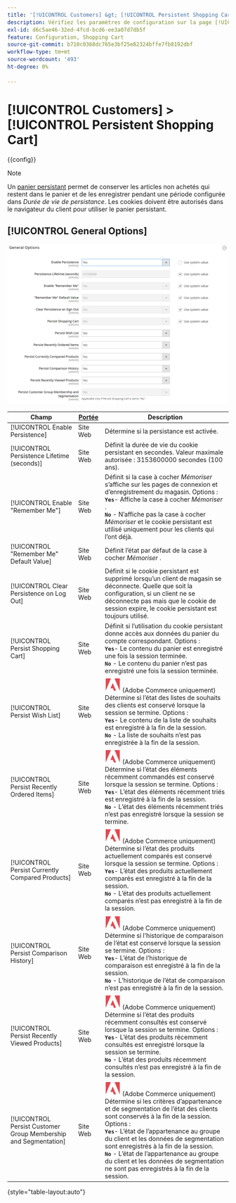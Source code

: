 ```yaml
---
title: '[!UICONTROL Customers] &gt; [!UICONTROL Persistent Shopping Cart]'
description: Vérifiez les paramètres de configuration sur la page [!UICONTROL Customers] &gt; [!UICONTROL Persistent Shopping Cart] de l’administrateur Commerce.
exl-id: d6c5ae46-32ed-4fcd-bcd6-ee3a07d7db5f
feature: Configuration, Shopping Cart
source-git-commit: b710c0368dc765e3bf25e82324bffe7fb8192dbf
workflow-type: tm+mt
source-wordcount: '493'
ht-degree: 0%

---
```


# [!UICONTROL Customers] > [!UICONTROL Persistent Shopping Cart]

{{config}}

>[!NOTE]
>
>Un [panier persistant](../../stores-purchase/cart-persistent.md) permet de conserver les articles non achetés qui restent dans le panier et de les enregistrer pendant une période configurée dans _Durée de vie de persistance_. Les cookies doivent être autorisés dans le navigateur du client pour utiliser le panier persistant.

## [!UICONTROL General Options]

![Options générales](./assets/persistent-shopping-cart-general.png)<!-- zoom -->

<!-- [General Options](https://docs.magento.com/user-guide/sales/cart-persistent-configuration.html) -->

| Champ | [Portée](../../getting-started/websites-stores-views.md#scope-settings) | Description |
|--- |--- |--- |
| [!UICONTROL Enable Persistence] | Site Web | Détermine si la persistance est activée. |
| [!UICONTROL Persistence Lifetime (seconds)] | Site Web | Définit la durée de vie du cookie persistant en secondes. Valeur maximale autorisée : 3153600000 secondes (100 ans). |
| [!UICONTROL Enable "Remember Me"] | Site Web | Définit si la case à cocher _Mémoriser_ s’affiche sur les pages de connexion et d’enregistrement du magasin. Options : <br/>**`Yes`**- Affiche la case à cocher _Mémoriser_ .<br/>**`No`** - N’affiche pas la case à cocher _Mémoriser_ et le cookie persistant est utilisé uniquement pour les clients qui l’ont déjà. |
| [!UICONTROL "Remember Me" Default Value] | Site Web | Définit l’état par défaut de la case à cocher _Mémoriser_ . |
| [!UICONTROL Clear Persistence on Log Out] | Site Web | Définit si le cookie persistant est supprimé lorsqu’un client de magasin se déconnecte. Quelle que soit la configuration, si un client ne se déconnecte pas mais que le cookie de session expire, le cookie persistant est toujours utilisé. |
| [!UICONTROL Persist Shopping Cart] | Site Web | Définit si l’utilisation du cookie persistant donne accès aux données du panier du compte correspondant. Options : <br/>**`Yes`**- Le contenu du panier est enregistré une fois la session terminée.<br/>**`No`** - Le contenu du panier n’est pas enregistré une fois la session terminée. |
| [!UICONTROL Persist Wish List] | Site Web | ![Adobe Commerce](../../assets/adobe-logo.svg) (Adobe Commerce uniquement) Détermine si l’état des listes de souhaits des clients est conservé lorsque la session se termine. Options : <br/>**`Yes`**- Le contenu de la liste de souhaits est enregistré à la fin de la session.<br/>**`No`** - La liste de souhaits n’est pas enregistrée à la fin de la session. |
| [!UICONTROL Persist Recently Ordered Items] | Site Web | ![Adobe Commerce](../../assets/adobe-logo.svg) (Adobe Commerce uniquement) Détermine si l’état des éléments récemment commandés est conservé lorsque la session se termine. Options : <br/>**`Yes`**- L’état des éléments récemment triés est enregistré à la fin de la session.<br/>**`No`** - L’état des éléments récemment triés n’est pas enregistré lorsque la session se termine. |
| [!UICONTROL Persist Currently Compared Products] | Site Web | ![Adobe Commerce](../../assets/adobe-logo.svg) (Adobe Commerce uniquement) Détermine si l’état des produits actuellement comparés est conservé lorsque la session se termine. Options : <br/>**`Yes`**- L’état des produits actuellement comparés est enregistré à la fin de la session.<br/>**`No`** - L’état des produits actuellement comparés n’est pas enregistré à la fin de la session. |
| [!UICONTROL Persist Comparison History] | Site Web | ![Adobe Commerce](../../assets/adobe-logo.svg) (Adobe Commerce uniquement) Détermine si l’historique de comparaison de l’état est conservé lorsque la session se termine. Options : <br/>**`Yes`**- L’état de l’historique de comparaison est enregistré à la fin de la session.<br/>**`No`** - L’historique de l’état de comparaison n’est pas enregistré à la fin de la session. |
| [!UICONTROL Persist Recently Viewed Products] | Site Web | ![Adobe Commerce](../../assets/adobe-logo.svg) (Adobe Commerce uniquement) Détermine si l’état des produits récemment consultés est conservé lorsque la session se termine. Options : <br/>**`Yes`**- L’état des produits récemment consultés est enregistré lorsque la session se termine.<br/>**`No`** - L’état des produits récemment consultés n’est pas enregistré à la fin de la session. |
| [!UICONTROL Persist Customer Group Membership and Segmentation] | Site Web | ![Adobe Commerce](../../assets/adobe-logo.svg) (Adobe Commerce uniquement) Détermine si les critères d’appartenance et de segmentation de l’état des clients sont conservés à la fin de la session. Options : <br/>**`Yes`**- L’état de l’appartenance au groupe du client et les données de segmentation sont enregistrés à la fin de la session.<br/>**`No`** - L’état de l’appartenance au groupe du client et les données de segmentation ne sont pas enregistrés à la fin de la session. |

{style="table-layout:auto"}
